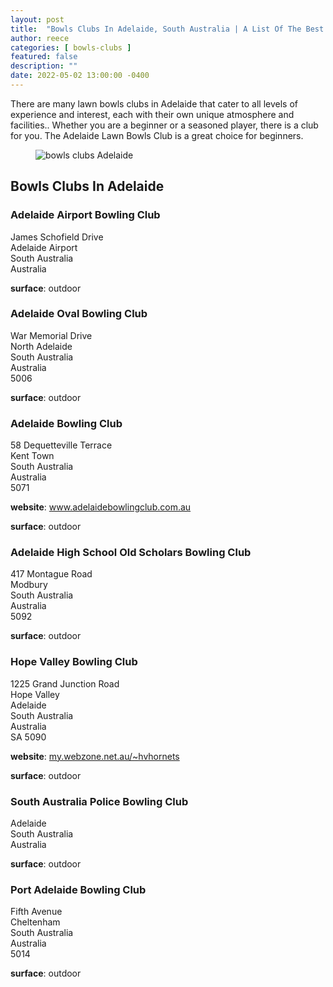```yaml
---
layout: post
title:  "Bowls Clubs In Adelaide, South Australia | A List Of The Best Clubs"
author: reece
categories: [ bowls-clubs ]
featured: false
description: ""
date: 2022-05-02 13:00:00 -0400
---
```

    

<!-- wp:paragraph -->
<p xmlns="http://www.w3.org/1999/xhtml">There are many lawn bowls clubs in Adelaide that cater to all levels of experience and interest, each with their own unique atmosphere and facilities.. Whether you are a beginner or a seasoned player, there is a club for you. The Adelaide Lawn Bowls Club is a great choice for beginners. </p>
<!-- /wp:paragraph -->

<!-- wp:image {"id":921,"sizeSlug":"full","linkDestination":"none"} -->
<figure class="wp-block-image size-full"><img src="/img/posts/bowls-clubs-Adelaide.jpg" alt="bowls clubs Adelaide" class="wp-image-921"/></figure>
<!-- /wp:image -->

<!-- wp:heading -->
<h2>Bowls Clubs In Adelaide</h2>
<!-- /wp:heading -->

<!-- wp:columns -->
<div class="wp-block-columns"><!-- wp:column -->
<div class="wp-block-column"><!-- wp:heading {"level":3} -->
<h3>Adelaide Airport Bowling Club</h3>
<!-- /wp:heading -->

<!-- wp:paragraph -->
<p>James Schofield Drive<br/>Adelaide Airport<br/>South Australia<br/>Australia</p>
<!-- /wp:paragraph -->

<!-- wp:paragraph -->
<p><strong>surface</strong>: outdoor</p>
<!-- /wp:paragraph --></div>
<!-- /wp:column -->

<!-- wp:column -->
<div class="wp-block-column"><!-- wp:heading {"level":3} -->
<h3>Adelaide Oval Bowling Club</h3>
<!-- /wp:heading -->

<!-- wp:paragraph -->
<p>War Memorial Drive<br/>North Adelaide<br/>South Australia<br/>Australia<br/>5006</p>
<!-- /wp:paragraph -->

<!-- wp:paragraph -->
<p><strong>surface</strong>: outdoor</p>
<!-- /wp:paragraph --></div>
<!-- /wp:column --></div>
<!-- /wp:columns -->

<!-- wp:columns -->
<div class="wp-block-columns"><!-- wp:column -->
<div class="wp-block-column"><!-- wp:heading {"level":3} -->
<h3>Adelaide Bowling Club</h3>
<!-- /wp:heading -->

<!-- wp:paragraph -->
<p>58 Dequetteville Terrace<br/>Kent Town<br/>South Australia<br/>Australia<br/>5071</p>
<!-- /wp:paragraph -->

<!-- wp:paragraph -->
<p><strong>website</strong>: <a href="http://www.adelaidebowlingclub.com.au">www.adelaidebowlingclub.com.au</a></p>
<!-- /wp:paragraph -->

<!-- wp:paragraph -->
<p><strong>surface</strong>: outdoor</p>
<!-- /wp:paragraph --></div>
<!-- /wp:column -->

<!-- wp:column -->
<div class="wp-block-column"><!-- wp:heading {"level":3} -->
<h3>Adelaide High School Old Scholars Bowling Club</h3>
<!-- /wp:heading -->

<!-- wp:paragraph -->
<p>417 Montague Road<br/>Modbury<br/>South Australia<br/>Australia<br/>5092</p>
<!-- /wp:paragraph -->

<!-- wp:paragraph -->
<p><strong>surface</strong>: outdoor</p>
<!-- /wp:paragraph --></div>
<!-- /wp:column --></div>
<!-- /wp:columns -->

<!-- wp:columns -->
<div class="wp-block-columns"><!-- wp:column -->
<div class="wp-block-column"><!-- wp:heading {"level":3} -->
<h3>Hope Valley Bowling Club</h3>
<!-- /wp:heading -->

<!-- wp:paragraph -->
<p>1225 Grand Junction Road<br/>Hope Valley<br/>Adelaide<br/>South Australia<br/>Australia<br/>SA 5090</p>
<!-- /wp:paragraph -->

<!-- wp:paragraph -->
<p><strong>website</strong>: <a href="http://my.webzone.net.au/~hvhornets">my.webzone.net.au/~hvhornets</a></p>
<!-- /wp:paragraph -->

<!-- wp:paragraph -->
<p><strong>surface</strong>: outdoor</p>
<!-- /wp:paragraph --></div>
<!-- /wp:column -->

<!-- wp:column -->
<div class="wp-block-column"><!-- wp:heading {"level":3} -->
<h3>South Australia Police Bowling Club</h3>
<!-- /wp:heading -->

<!-- wp:paragraph -->
<p>Adelaide<br/>South Australia<br/>Australia</p>
<!-- /wp:paragraph -->

<!-- wp:paragraph -->
<p><strong>surface</strong>: outdoor</p>
<!-- /wp:paragraph --></div>
<!-- /wp:column --></div>
<!-- /wp:columns -->

<!-- wp:columns -->
<div class="wp-block-columns"><!-- wp:column -->
<div class="wp-block-column"><!-- wp:heading {"level":3} -->
<h3>Port Adelaide Bowling Club</h3>
<!-- /wp:heading -->

<!-- wp:paragraph -->
<p>Fifth Avenue<br/>Cheltenham<br/>South Australia<br/>Australia<br/>5014</p>
<!-- /wp:paragraph -->

<!-- wp:paragraph -->
<p><strong>surface</strong>: outdoor</p>
<!-- /wp:paragraph --></div>
<!-- /wp:column -->

<!-- wp:column -->
<div class="wp-block-column"><!-- wp:paragraph -->
<p></p>
<!-- /wp:paragraph --></div>
<!-- /wp:column --></div>
<!-- /wp:columns -->
    